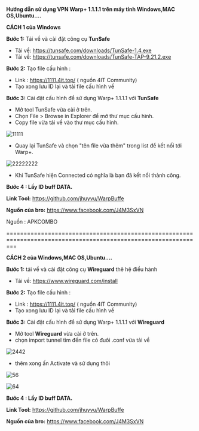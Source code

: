 **Hướng dẫn sử dụng VPN Warp+ 1.1.1.1 trên máy tính Windows,MAC OS,Ubuntu....**

**CÁCH 1 của Windows**

**Bước 1:** Tải về và cài đặt công cụ **TunSafe** 
+ Tải về: https://tunsafe.com/downloads/TunSafe-1.4.exe
+ Tải về: https://tunsafe.com/downloads/TunSafe-TAP-9.21.2.exe

**Bước 2:** Tạo file cấu hình :
+ Link : https://1111.4it.top/ ( nguồn 4IT Community)
+ Tạo xong lưu ID lại và tải file cấu hình về 

**Bước 3:** Cài đặt cấu hình để sử dụng Warp+ 1.1.1.1 với **TunSafe**
+ Mở tool TunSafe vừa cài ở trên.
+ Chọn File > Browse in Explorer để mở thư mục cấu hình.
+ Copy file vừa tải về vào thư mục cấu hình.

![11111](https://user-images.githubusercontent.com/62277838/76829168-1dd18280-6855-11ea-99b7-a03c22f803f7.png)

+ Quay lại TunSafe và chọn "tên file vừa thêm" trong list để kết nối tới Warp+.

![22222222](https://user-images.githubusercontent.com/62277838/76829310-6ee17680-6855-11ea-961b-fe19db404d4a.png)

+ Khi TunSafe hiện Connected có nghĩa là bạn đã kết nối thành công.

**Bước 4 : Lấy ID buff DATA.**

**Link Tool:** https://github.com/jhuyvu/WarpBuffe

**Nguồn của bro:** https://www.facebook.com/J4M3SxVN

Nguồn : APKCOMBO

===============================================================================================================

**CÁCH 2 của Windows,MAC OS,Ubuntu....**

**Bước 1:**  tải về và cài đặt công cụ **Wireguard** thê hệ điều hành
+ Tải về: https://www.wireguard.com/install

**Bước 2:** Tạo file cấu hình :
+ Link : https://1111.4it.top/ ( nguồn 4IT Community)
+ Tạo xong lưu ID lại và tải file cấu hình về 

**Bước 3:** Cài đặt cấu hình để sử dụng Warp+ 1.1.1.1 với **Wireguard**
+ Mở tool **Wireguard** vừa cài ở trên.
+ chọn import tunnel tìm đến file có đuôi .conf vừa tải về 

![2442](https://user-images.githubusercontent.com/62277838/76830593-1f507a00-6858-11ea-9073-fbb1113c9b9b.png)

+ thêm xong ấn Activate và sử dụng thôi

![56](https://user-images.githubusercontent.com/62277838/76830908-dd740380-6858-11ea-880d-e996abb77b45.png)

![64](https://user-images.githubusercontent.com/62277838/76831103-42c7f480-6859-11ea-9e26-8b647d80547f.png)

**Bước 4 : Lấy ID buff DATA.**

**Link Tool:** https://github.com/jhuyvu/WarpBuffe

**Nguồn của bro:** https://www.facebook.com/J4M3SxVN
